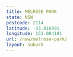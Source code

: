 ```yaml
---
title: MELROSE PARK
state: NSW
postcode: 2114
latitude: -33.810991
longitude: 151.084181
url: /nsw/melrose-park/
layout: suburb
---
```

